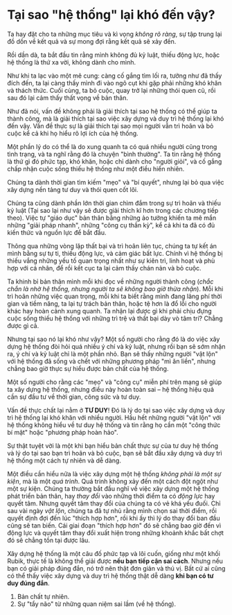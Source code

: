 # Tại sao "hệ thống" lại khó đến vậy?

Ta hay đặt cho ta những mục tiêu và kì vọng *không rõ ràng*, sự tập trung lại đồ dồn về kết quả và sự mong đợi rằng kết quả sẽ xảy đến.

Rồi dần dà, ta bắt đầu tin rằng mình không đủ kỷ luật, thiếu động lực, hoặc hệ thống là thứ xa vời, không dành cho mình.

Như khi ta lạc vào một mê cung: càng cố gắng tìm lối ra, tưởng như đã thấy đích đến, ta lại càng thấy mình đi vào ngõ cụt khi gặp phải những khó khăn và thách thức. Cuối cùng, ta bỏ cuộc, quay trở lại những thói quen cũ, rồi sau đó lại cảm thấy thất vọng về bản thân.

Như đã nói, vấn đề không phải là giải thích tại sao hệ thống có thể giúp ta thành công, mà là giải thích tại sao việc xây dựng và duy trì hệ thống lại khó đến vậy. Vấn đề thực sự là giải thích tại sao mọi người vẫn trì hoãn và bỏ cuộc kể cả khi họ hiểu rõ lợi ích của hệ thống. 

Một phần lý do có thể là do xung quanh ta có quá nhiều người cũng trong tình trạng, và ta nghĩ rằng đó là chuyện "bình thường". Ta tin rằng hệ thống là thứ gì đó phức tạp, khó khăn, hoặc chỉ dành cho "người giỏi", và cố gắng chấp nhận cuộc sống thiếu hệ thống như một điều hiển nhiên. 

Chúng ta dành thời gian tìm kiếm "mẹo" và "bí quyết", nhưng lại bỏ qua việc xây dựng nền tảng tư duy và thói quen cốt lõi.

Chúng ta cũng dành phần lớn thời gian chìm đắm trong sự trì hoãn và thiếu kỷ luật (Tại sao lại như vậy sẽ được giải thích kĩ hơn trong các chương tiếp theo). Việc tự "giáo dục" bản thân bằng những ảo tưởng khiến ta mê mẩn những "giải pháp nhanh", những "công cụ thần kỳ", kể cả khi ta đã có đủ kiến thức và nguồn lực để bắt đầu. 

Thông qua những vòng lặp thất bại và trì hoãn liên tục, chúng ta tự kết án mình bằng sự tự ti, thiếu động lực, và cảm giác bất lực. Chính vì hệ thống bị thiếu vắng những yếu tố quan trọng nhất như sự kiên trì, linh hoạt và phù hợp với cá nhân, để rồi kết cục ta lại cảm thấy chán nản và bỏ cuộc.

Ta khinh bỉ bản thân mình mỗi khi đọc về những người thành công (*chắc chắn là nhờ hệ thống, nhưng người ta sẽ không bao giờ thừa nhận*). Mỗi khi trì hoãn những việc quan trọng, mỗi khi ta biết rằng mình đang lãng phí thời gian và tiềm năng, ta lại tự trách bản thân, hoặc tệ hơn là đổ lỗi cho người khác hay hoàn cảnh xung quanh. Ta nhận lại được gì khi phải chịu đựng cuộc sống thiếu hệ thống với những trì trệ và thất bại dày vò tâm trí? Chẳng được gì cả.

Nhưng tại sao nó lại khó như vậy? Một số người cho rằng đó là do việc xây dựng hệ thống đòi hỏi quá nhiều ý chí và kỷ luật, nhưng rồi bạn sẽ sớm nhận ra, ý chí và kỷ luật chỉ là một phần nhỏ. Bạn sẽ thấy những người "vật lộn" với hệ thống đã sống và chết với những phương pháp "mì ăn liền", nhưng chẳng bao giờ thực sự hiểu được bản chất của hệ thống.

Một số người cho rằng các "mẹo" và "công cụ" miễn phí trên mạng sẽ giúp ta xây dựng hệ thống, nhưng điều này hoàn toàn sai – hệ thống hiệu quả cần sự đầu tư về thời gian, công sức và tư duy.

Vấn đề thực chất lại nằm ở **TƯ DUY**! Đó là lý do tại sao việc xây dựng và duy trì hệ thống lại khó khăn với nhiều người. Hầu hết những người "vật lộn" với hệ thống không hiểu về tư duy hệ thống và tin rằng họ cần một "công thức bí mật" hoặc "phương pháp hoàn hảo".

Sự thật tuyệt vời là một khi bạn hiểu bản chất thực sự của tư duy hệ thống và lý do tại sao bạn trì hoãn và bỏ cuộc, bạn sẽ bắt đầu xây dựng và duy trì hệ thống một cách tự nhiên và dễ dàng. 

Một điều cần hiểu nữa là việc xây dựng một hệ thống *không phải là một sự kiện*, mà là một *quá trình*. Quá trinh không xảy đến một cách đột ngột như một sự kiện. Chúng ta thường bắt đầu nghĩ về việc xây dựng một hệ thống phát triển bản thân, hay *thay đổi* vào những thời điểm ta có *động lực* hay quyết tâm. Nhưng quyết tâm thay đổi của chúng ta có vẻ khá yếu đuối. Chỉ sau vài ngày *vật lộn*, chúng ta đã tự nhủ rằng mình chọn sai thời điểm, rồi quyết định đợi đến lúc "thích hợp hơn", rồi khi ấy thì lý do thay đổi ban đầu cũng sẽ tan biến. Cái giai đoạn "thích hợp hơn" đó sẽ chẳng bao giờ đến vì động lực và quyết tâm thay đổi xuất hiện trong những khoảnh khắc bất chợt đó sẽ chẳng tồn tại được lâu.

Xây dựng hệ thống là một câu đố phức tạp và lôi cuốn, giống như một khối Rubik, thực tế là không thể giải được **nếu bạn tiếp cận sai cách**. Nhưng nếu bạn có giải pháp đúng đắn, nó trở nên thật đơn giản và thú vị. Bất cứ ai cũng có thể thấy việc xây dựng và duy trì hệ thống thật dễ dàng **khi bạn có tư duy đúng đắn**.

1. Bản chất tự nhiên.
2. Sự "tẩy não" từ những quan niệm sai lầm (về hệ thống). 


